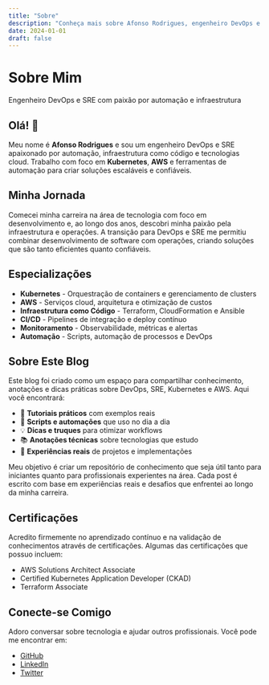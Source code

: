 ```yaml
---
title: "Sobre"
description: "Conheça mais sobre Afonso Rodrigues, engenheiro DevOps e SRE especializado em automação, Kubernetes e AWS"
date: 2024-01-01
draft: false
---
```


# Sobre Mim

Engenheiro DevOps e SRE com paixão por automação e infraestrutura

## Olá! 👋

Meu nome é **Afonso Rodrigues** e sou um engenheiro DevOps e SRE apaixonado por 
automação, infraestrutura como código e tecnologias cloud. Trabalho com foco em 
**Kubernetes**, **AWS** e ferramentas de automação para criar 
soluções escaláveis e confiáveis.

## Minha Jornada

Comecei minha carreira na área de tecnologia com foco em desenvolvimento e, ao longo dos anos, 
descobri minha paixão pela infraestrutura e operações. A transição para DevOps e SRE me permitiu 
combinar desenvolvimento de software com operações, criando soluções que são tanto eficientes 
quanto confiáveis.

## Especializações

- **Kubernetes** - Orquestração de containers e gerenciamento de clusters
- **AWS** - Serviços cloud, arquitetura e otimização de custos
- **Infraestrutura como Código** - Terraform, CloudFormation e Ansible
- **CI/CD** - Pipelines de integração e deploy contínuo
- **Monitoramento** - Observabilidade, métricas e alertas
- **Automação** - Scripts, automação de processos e DevOps

## Sobre Este Blog

Este blog foi criado como um espaço para compartilhar conhecimento, anotações e dicas práticas 
sobre DevOps, SRE, Kubernetes e AWS. Aqui você encontrará:

- 📝 **Tutoriais práticos** com exemplos reais
- 🔧 **Scripts e automações** que uso no dia a dia
- 💡 **Dicas e truques** para otimizar workflows
- 📚 **Anotações técnicas** sobre tecnologias que estudo
- 🚀 **Experiências reais** de projetos e implementações

Meu objetivo é criar um repositório de conhecimento que seja útil tanto para iniciantes 
quanto para profissionais experientes na área. Cada post é escrito com base em experiências 
reais e desafios que enfrentei ao longo da minha carreira.

## Certificações

Acredito firmemente no aprendizado contínuo e na validação de conhecimentos através de 
certificações. Algumas das certificações que possuo incluem:

- AWS Solutions Architect Associate
- Certified Kubernetes Application Developer (CKAD)
- Terraform Associate

## Conecte-se Comigo

Adoro conversar sobre tecnologia e ajudar outros profissionais. Você pode me encontrar em:

- [GitHub](https://github.com/afonsoaugusto)
- [LinkedIn](https://linkedin.com/in/afonsoavr)
- [Twitter](https://twitter.com/Afonsoavr)